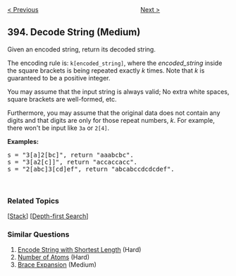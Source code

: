 <!--|This file generated by command(leetcode description); DO NOT EDIT.    |-->
<!--+----------------------------------------------------------------------+-->
<!--|@author    openset <openset.wang@gmail.com>                           |-->
<!--|@link      https://github.com/openset                                 |-->
<!--|@home      https://github.com/openset/leetcode                        |-->
<!--+----------------------------------------------------------------------+-->

[< Previous](https://github.com/openset/leetcode/tree/master/problems/utf-8-validation "UTF-8 Validation")
　　　　　　　　　　　　　　　　
[Next >](https://github.com/openset/leetcode/tree/master/problems/longest-substring-with-at-least-k-repeating-characters "Longest Substring with At Least K Repeating Characters")

## 394. Decode String (Medium)

<p>Given an encoded string, return its decoded string.</p>

<p>The encoding rule is: <code>k[encoded_string]</code>, where the <i>encoded_string</i> inside the square brackets is being repeated exactly <i>k</i> times. Note that <i>k</i> is guaranteed to be a positive integer.</p>

<p>You may assume that the input string is always valid; No extra white spaces, square brackets are well-formed, etc.</p>

<p>Furthermore, you may assume that the original data does not contain any digits and that digits are only for those repeat numbers, <i>k</i>. For example, there won&#39;t be input like <code>3a</code> or <code>2[4]</code>.</p>

<p><b>Examples:</b></p>

<pre>
s = &quot;3[a]2[bc]&quot;, return &quot;aaabcbc&quot;.
s = &quot;3[a2[c]]&quot;, return &quot;accaccacc&quot;.
s = &quot;2[abc]3[cd]ef&quot;, return &quot;abcabccdcdcdef&quot;.
</pre>

<p>&nbsp;</p>

### Related Topics
  [[Stack](https://github.com/openset/leetcode/tree/master/tag/stack/README.md)]
  [[Depth-first Search](https://github.com/openset/leetcode/tree/master/tag/depth-first-search/README.md)]

### Similar Questions
  1. [Encode String with Shortest Length](https://github.com/openset/leetcode/tree/master/problems/encode-string-with-shortest-length) (Hard)
  1. [Number of Atoms](https://github.com/openset/leetcode/tree/master/problems/number-of-atoms) (Hard)
  1. [Brace Expansion](https://github.com/openset/leetcode/tree/master/problems/brace-expansion) (Medium)
